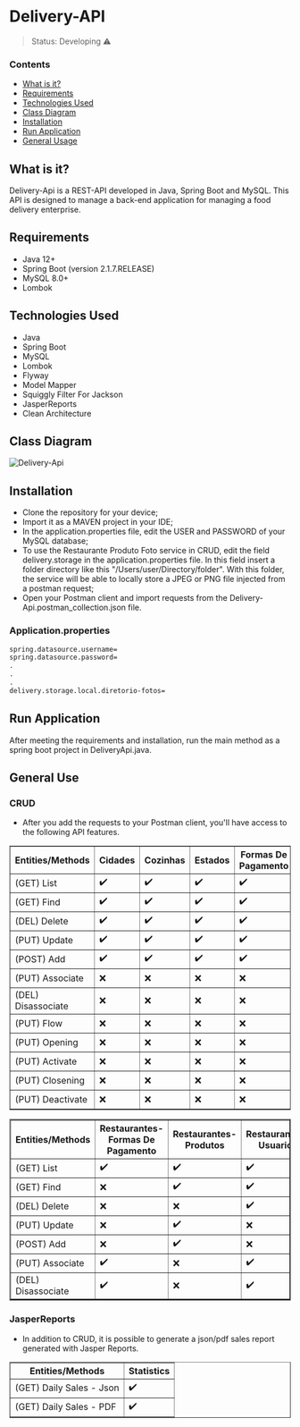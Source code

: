 <h1>Delivery-API</h1>

> Status: Developing ⚠️

### Contents
  
* [What is it?](#what-is-it)
* [Requirements](#requirements)
* [Technologies Used](#technologies)
* [Class Diagram](#uml)
* [Installation](#installation)
* [Run Application](#run-application)
* [General Usage](#general-usage)

## <a name="what-is-it"></a>What is it?

Delivery-Api is a REST-API developed in Java, Spring Boot and MySQL. This API is designed to manage a back-end application for managing a food delivery enterprise.

## <a name="requirements"></a>Requirements

- Java 12+
- Spring Boot (version 2.1.7.RELEASE)
- MySQL 8.0+
- Lombok

## <a name="technologies"></a>Technologies Used

- Java
- Spring Boot
- MySQL
- Lombok
- Flyway
- Model Mapper
- Squiggly Filter For Jackson
- JasperReports
- Clean Architecture

## <a name="uml"></a> Class Diagram
![Delivery-Api](https://user-images.githubusercontent.com/41877566/202730057-0e6a3cce-c6ee-43e3-9a06-0ba6ef6c2b07.jpg)

## <a name="installation"></a>Installation

- Clone the repository for your device;
- Import it as a MAVEN project in your IDE;
- In the application.properties file, edit the USER and PASSWORD of your MySQL database;
- To use the Restaurante Produto Foto service in CRUD, edit the field delivery.storage in the application.properties file. In this field insert a folder directory like this "/Users/user/Directory/folder". With this folder, the service will be able to locally store a JPEG or PNG file injected from a postman request;
- Open your Postman client and import requests from the Delivery-Api.postman_collection.json file.

### Application.properties
```xml
spring.datasource.username=
spring.datasource.password=
.
.
.
delivery.storage.local.diretorio-fotos=
```
## <a name="run-application"></a>Run Application

After meeting the requirements and installation, run the main method as a spring boot project in DeliveryApi.java.

## <a name="general-usage"></a>General Use

### CRUD

* After you add the requests to your Postman client, you'll have access to the following API features.

<table border="1">
   <thead>
   <tr>
       <th>Entities/Methods</th>
       <th>Cidades</th>
       <th>Cozinhas</th>
       <th>Estados</th>
       <th>Formas De Pagamento</th>
       <th>Grupos</th>
       <th>Grupos-Permissoes</th>
       <th>Pedidos</th>
       <th>Restaurantes</th>
   </tr>
   </thead>
   <tbody>
   <tr>
       <td>(GET) List</td>
       <td>✔️</td>
       <td>✔️</td>
       <td>✔️</td>
       <td>✔️</td>
       <td>✔️</td>
       <td>✔️</td>
       <td>✔️</td>
       <td>✔️</td>
   </tr>
   <tr>
       <td>(GET) Find</td>
       <td>✔️</td>
       <td>✔️</td>
       <td>✔️</td>
       <td>✔️</td>
       <td>✔️</td>
       <td>❌</td>
       <td>✔️</td>
       <td>✔️</td>
   </tr>
   
   <tr>
       <td>(DEL) Delete</td>
       <td>✔️</td>
       <td>✔️</td>
       <td>✔️</td>
       <td>✔️</td>
       <td>✔️</td>
       <td>❌</td>
       <td>❌</td>
       <td>❌</td>
   </tr>
     
   <tr>
       <td>(PUT) Update</td>
       <td>✔️</td>
       <td>✔️</td>
       <td>✔️</td>
       <td>✔️</td>
       <td>✔️</td>
       <td>❌</td>
       <td>❌</td>
       <td>✔️</td>
   </tr>
     
   <tr>
       <td>(POST) Add</td>
       <td>✔️</td>
       <td>✔️</td>
       <td>✔️</td>
       <td>✔️</td>
       <td>✔️</td>
       <td>❌</td>
       <td>✔️</td>
       <td>✔️</td>
   </tr>

   <tr>
       <td>(PUT) Associate</td>
       <td>❌</td>
       <td>❌</td>
       <td>❌</td>
       <td>❌</td>  
       <td>❌</td>
       <td>✔️</td>
       <td>❌</td>
       <td>❌</td>
   </tr>

   <tr>
       <td>(DEL) Disassociate</td>
       <td>❌</td>
       <td>❌</td>
       <td>❌</td>
       <td>❌</td>
       <td>❌</td>
       <td>✔️</td>
       <td>❌</td>
       <td>❌</td>
   </tr>

   <tr>
       <td>(PUT) Flow</td>
       <td>❌</td>
       <td>❌</td>
       <td>❌</td>
       <td>❌</td>
       <td>❌</td>       
       <td>❌</td>
       <td>✔️</td>
       <td>❌</td>
   </tr>

   <tr>
       <td>(PUT) Opening</td>
       <td>❌</td>
       <td>❌</td>
       <td>❌</td>
       <td>❌</td>
       <td>❌</td>
       <td>❌</td>
       <td>❌</td>
       <td>✔️</td>
   </tr>

   <tr>
       <td>(PUT) Activate</td>
       <td>❌</td>
       <td>❌</td>
       <td>❌</td>
       <td>❌</td>
       <td>❌</td>
       <td>❌</td>
       <td>❌</td>
       <td>✔️</td>
   </tr>

   <tr>
       <td>(PUT) Closening</td>
       <td>❌</td>
       <td>❌</td>
       <td>❌</td>
       <td>❌</td>
       <td>❌</td>
       <td>❌</td>
       <td>❌</td>
       <td>✔️</td>
   </tr>

   <tr>
       <td>(PUT) Deactivate</td>
       <td>❌</td>
       <td>❌</td>
       <td>❌</td>
       <td>❌</td>
       <td>❌</td>
       <td>❌</td>
       <td>❌</td>
       <td>✔️</td>
   </tr>

   </tbody>
</table>

<table border="2">
   <thead>
   <tr>
       <th>Entities/Methods</th>
       <th>Restaurantes-Formas De Pagamento</th>
       <th>Restaurantes-Produtos</th>
       <th>Restaurantes-Usuarios</th>
       <th>Restaurantes-Produto Foto</th>
       <th>Usuarios</th>
       <th>Usuarios-Grupos</th>
   </tr>
   </thead>
   <tbody>
   <tr>
       <td>(GET) List</td>
       <td>✔️</td>
       <td>✔️</td>
       <td>✔️</td>
       <td>❌</td>
       <td>✔️</td>
       <td>✔️</td>
   </tr>
   <tr>
       <td>(GET) Find</td>
       <td>❌</td>
       <td>✔️</td>
       <td>✔️</td>
       <td>✔️</td>
       <td>✔️</td>
       <td>❌</td>
   </tr>
   
   <tr>
       <td>(DEL) Delete</td>
       <td>❌</td>
       <td>❌</td>
       <td>✔️</td>
       <td>✔️</td>
       <td>✔️</td>
       <td>❌</td>
   </tr>
     
   <tr>
       <td>(PUT) Update</td>
       <td>❌</td>
       <td>✔️</td>
       <td>❌</td>
       <td>✔️</td>
       <td>✔️</td>
       <td>❌</td>
   </tr>
     
   <tr>
       <td>(POST) Add</td>
       <td>❌</td>
       <td>✔️</td>
       <td>❌</td>
       <td>✔️</td>
       <td>✔️</td>
       <td>✔️</td>
   </tr>

   <tr>
       <td>(PUT) Associate</td>
       <td>✔️</td>       
       <td>❌</td>
       <td>✔️</td>
       <td>❌</td>
       <td>❌</td>
       <td>✔️</td>
   </tr>
   
   <tr>
       <td>(DEL) Disassociate</td>
       <td>✔️</td>
       <td>❌</td>
       <td>✔️</td>
       <td>❌</td>
       <td>❌</td>
       <td>✔️</td>
   </tr>

   </tbody>
</table>

### JasperReports
* In addition to CRUD, it is possible to generate a json/pdf sales report generated with Jasper Reports.

<table border="1">
   <thead>
   <tr>
       <th>Entities/Methods</th>
       <th>Statistics</th>
   </tr>
   </thead>
   <tbody>
   <tr>
       <td>(GET) Daily Sales - Json</td>
        <td>✔️</td>
   </tr>
   <tr>
        <td>(GET) Daily Sales - PDF</td>
        <td>✔️</td>
       
   </tr>
   </tbody>
</table>
